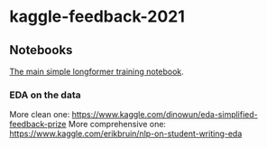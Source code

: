 # kaggle-feedback-2021

## Notebooks
[The main simple longformer training notebook](https://colab.research.google.com/drive/1DB7CETQ6xMy6O_4ftVq3Vz_szC_vKW1R#scrollTo=LTNAmqPDSWLT).


### EDA on the data
More clean one: https://www.kaggle.com/dinowun/eda-simplified-feedback-prize
More comprehensive one: https://www.kaggle.com/erikbruin/nlp-on-student-writing-eda


